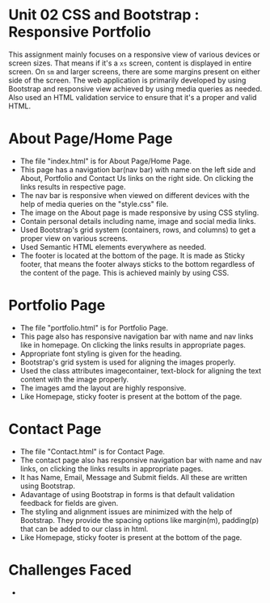 # Unit 02 CSS and Bootstrap : Responsive Portfolio

This assignment mainly focuses on a responsive view of various devices or screen sizes. That means if it's a `xs` screen, content is displayed in entire screen. On `sm` and larger screens, there are some margins present on either side of the screen. The web application is primarily developed by using Bootstrap and responsive view achieved by using media queries as needed. Also used an HTML validation service to ensure that it's a proper and valid HTML.

# About Page/Home Page

* The file "index.html" is for About Page/Home Page.
* This page has a navigation bar(nav bar) with name on the left side and About, Portfolio and Contact Us links on the right side. On clicking the links results in respective page.
* The nav bar is responsive when viewed on different devices with the help of media queries on the "style.css" file.
* The image on the About page is made responsive by using CSS styling.
* Contain personal details including name, image and social media links.
* Used Bootstrap's grid system (containers, rows, and columns) to get a proper view on various screens.
* Used Semantic HTML elements everywhere as needed.
* The footer is located at the bottom of the page. It is made as Sticky footer, that means the footer always sticks to the bottom regardless of the content of the page. This is achieved mainly by using CSS. 

# Portfolio Page

* The file "portfolio.html" is for Portfolio Page.
* This page also has responsive navigation bar with name and nav links like in homepage. On clicking the links results in appropriate pages.
* Appropriate font styling is given for the heading.
* Bootstrap's grid system is used for aligning the images properly.
* Used the class attributes imagecontainer, text-block for aligning the text content with 
the image properly.
* The images amd the layout are highly responsive.
* Like Homepage, sticky footer is present at the bottom of the page.

# Contact Page

* The file "Contact.html" is for Contact Page.
* The contact page also has responsive navigation bar with name and nav links, on clicking the links results in appropriate pages.
* It has Name, Email, Message and Submit fields. All these are written using Bootstrap.
* Adavantage of using Bootstrap in forms is that default validation feedback for fields are given.
* The styling and alignment issues are minimized with the help of Bootstrap. They provide the spacing options like margin(m), padding(p) that can be added to our class in html.
* Like Homepage, sticky footer is present at the bottom of the page.

# Challenges Faced

* 

